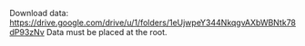 Download data: https://drive.google.com/drive/u/1/folders/1eUjwpeY344NkqgvAXbWBNtk78dP93zNv
Data must be placed at the root.